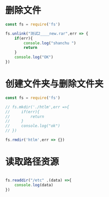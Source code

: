 # 删除文件

```javascript
const fs = require('fs')

fs.unlink("测试2____new.rar",err => {
    if(err){
        console.log("shanchu ")
        return
    }
    console.log("OK")
})
```

# 创建文件夹与删除文件夹

```javascript
const fs = require('fs')

// fs.mkdir('./htlm',err =>{
//     if(err){
//         return
//     }
//     console.log("ok")
// })

fs.rmdir('htlm',err => {})
```

#  读取路径资源

```javascript

fs.readdir("/etc" ,(data) =>{
    console.log(data)
})
```

